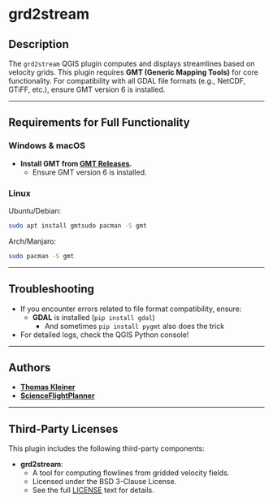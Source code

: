 # grd2stream

## Description
The `grd2stream` QGIS plugin computes and displays streamlines based on velocity grids. This plugin requires **GMT (Generic Mapping Tools)** for core functionality. For compatibility with all GDAL file formats (e.g., NetCDF, GTiFF, etc.), ensure GMT version 6 is installed.

---

## Requirements for Full Functionality

### Windows & macOS
- **Install GMT from [GMT Releases](https://github.com/GenericMappingTools/gmt/releases).**
   - Ensure GMT version 6 is installed.

### Linux
Ubuntu/Debian:
```bash
sudo apt install gmtsudo pacman -S gmt
```
Arch/Manjaro:
```bash
sudo pacman -S gmt
```

---

## Troubleshooting
- If you encounter errors related to file format compatibility, ensure:
  - **GDAL** is installed (`pip install gdal`)
    - And sometimes `pip install pygmt` also does the trick
- For detailed logs, check the QGIS Python console!

---

## Authors
- [**Thomas Kleiner**](https://github.com/tkleiner)
- [**ScienceFlightPlanner**](https://github.com/ScienceFlightPlanner)

---

## Third-Party Licenses
This plugin includes the following third-party components:
- **grd2stream**:
   - A tool for computing flowlines from gridded velocity fields.
   - Licensed under the BSD 3-Clause License.
   - See the full [LICENSE](./libs/grd2stream/LICENSE.txt) text for details.
